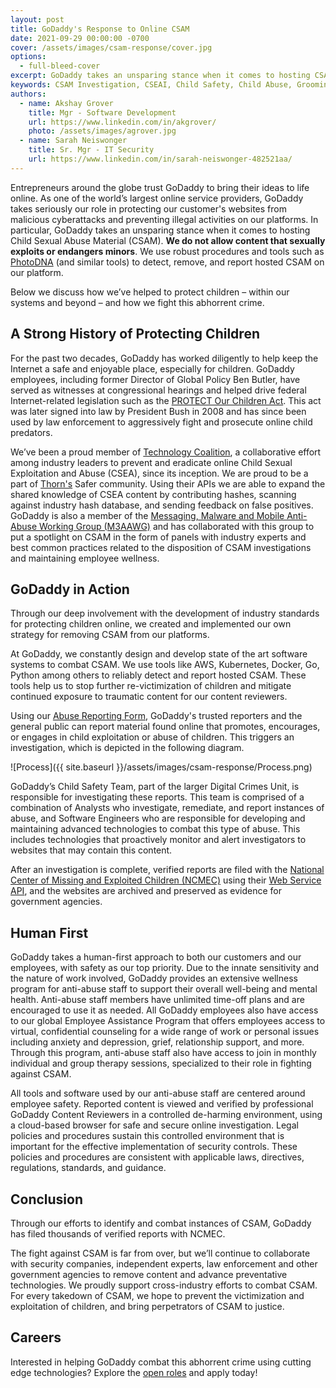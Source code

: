 ```yaml
---
layout: post
title: GoDaddy's Response to Online CSAM
date: 2021-09-29 00:00:00 -0700
cover: /assets/images/csam-response/cover.jpg
options:
  - full-bleed-cover
excerpt: GoDaddy takes an unsparing stance when it comes to hosting CSAM (Child Sexual Abuse Material). We use many resources available to detect, remove, and report hosted CSAM on our platform(s). We do not allow content that sexually exploits or endangers minors. In this blog post we discuss how we’ve helped to protect children – within our systems and beyond – and how we watch for and fight this abhorrent crime.
keywords: CSAM Investigation, CSEAI, Child Safety, Child Abuse, Grooming
authors:
  - name: Akshay Grover
    title: Mgr - Software Development
    url: https://www.linkedin.com/in/akgrover/
    photo: /assets/images/agrover.jpg
  - name: Sarah Neiswonger
    title: Sr. Mgr - IT Security
    url: https://www.linkedin.com/in/sarah-neiswonger-482521aa/
---
```


Entrepreneurs around the globe trust GoDaddy to bring their ideas to life
online. As one of the world’s largest online service providers, GoDaddy takes
seriously our role in protecting our customer's websites from malicious
cyberattacks and preventing illegal activities on our platforms. In particular,
GoDaddy takes an unsparing stance when it comes to hosting Child Sexual Abuse
Material (CSAM). **We do not allow content that sexually exploits or endangers
minors**. We use robust procedures and tools such as
[PhotoDNA](https://www.microsoft.com/en-us/photodna) (and similar tools) to
detect, remove, and report hosted CSAM on our platform.

Below we discuss how we’ve helped to protect children – within our systems and
beyond – and how we fight this abhorrent crime.

## A Strong History of Protecting Children

For the past two decades, GoDaddy has worked diligently to help keep the
Internet a safe and enjoyable place, especially for children. GoDaddy employees,
including former Director of Global Policy Ben Butler, have served as witnesses
at congressional hearings and helped drive federal Internet-related legislation
such as the [PROTECT Our Children Act](https://www.congress.gov/bill/110th-congress/senate-bill/1738).
This act was later signed into law by President Bush in 2008 and has since been
used by law enforcement to aggressively fight and prosecute online child
predators.

We’ve been a proud member of [Technology Coalition](https://technologycoalition.org/),
a collaborative effort among industry leaders to prevent and eradicate online
Child Sexual Exploitation and Abuse (CSEA), since its inception. We are proud to
be a part of [Thorn's](https://www.thorn.org/) Safer community. Using their APIs
we are able to expand the shared knowledge of CSEA content by contributing
hashes, scanning against industry hash database, and sending feedback on false
positives. GoDaddy is also a member of the
[Messaging, Malware and Mobile Anti-Abuse Working Group (M3AAWG)](https://www.m3aawg.org/)
and has collaborated with this group to put a spotlight on CSAM in the form of
panels with industry experts and best common practices related to the
disposition of CSAM investigations and maintaining employee wellness.

## GoDaddy in Action

Through our deep involvement with the development of industry standards for
protecting children online, we created and implemented our own strategy for
removing CSAM from our platforms.

At GoDaddy, we constantly design and develop state of the art software systems
to combat CSAM. We use tools like AWS, Kubernetes, Docker, Go, Python among
others to reliably detect and report hosted CSAM. These tools help us to stop
further re-victimization of children and mitigate continued exposure to
traumatic content for our content reviewers.

Using our [Abuse Reporting Form](https://extendedsupport.godaddy.com/abusereport),
GoDaddy's trusted reporters and the general public can report material found
online that promotes, encourages, or engages in child exploitation or abuse of
children. This triggers an investigation, which is depicted in the following
diagram.

![Process]({{ site.baseurl }}/assets/images/csam-response/Process.png)

GoDaddy’s Child Safety Team, part of the larger Digital Crimes Unit, is
responsible for investigating these reports. This team is comprised of a
combination of Analysts who investigate, remediate, and report instances of
abuse, and Software Engineers who are responsible for developing and maintaining
advanced technologies to combat this type of abuse. This includes technologies
that proactively monitor and alert investigators to websites that may contain
this content.

After an investigation is complete, verified reports are filed with the
[National Center of Missing and Exploited Children (NCMEC)](https://www.missingkids.org/)
using their [Web Service API](https://report.cybertip.org/ispws/documentation/),
and the websites are archived and preserved as evidence for government agencies.

## Human First

GoDaddy takes a human-first approach to both our customers and our employees,
with safety as our top priority. Due to the innate sensitivity and the nature of
work involved, GoDaddy provides an extensive wellness program for anti-abuse
staff to support their overall well-being and mental health. Anti-abuse staff
members have unlimited time-off plans and are encouraged to use it as needed.
All GoDaddy employees also have access to our global Employee Assistance Program
that offers employees access to virtual, confidential counseling for a wide
range of work or personal issues including anxiety and depression, grief,
relationship support, and more. Through this program, anti-abuse staff also have
access to join in monthly individual and group therapy sessions, specialized to
their role in fighting against CSAM.

All tools and software used by our anti-abuse staff are centered around employee
safety. Reported content is viewed and verified by professional GoDaddy Content
Reviewers in a controlled de-harming environment, using a cloud-based browser
for safe and secure online investigation. Legal policies and procedures sustain
this controlled environment that is important for the effective implementation
of security controls. These policies and procedures are consistent with
applicable laws, directives, regulations, standards, and guidance.

## Conclusion

Through our efforts to identify and combat instances of CSAM, GoDaddy has filed
thousands of verified reports with NCMEC.

The fight against CSAM is far from over, but we’ll continue to collaborate with
security companies, independent experts, law enforcement and other government
agencies to remove content and advance preventative technologies. We proudly
support cross-industry efforts to combat CSAM. For every takedown of CSAM, we
hope to prevent the victimization and exploitation of children, and bring
perpetrators of CSAM to justice.

## Careers

Interested in helping GoDaddy combat this abhorrent crime using cutting edge
technologies? Explore the [open roles](https://careers.godaddy.com/) and apply
today!

